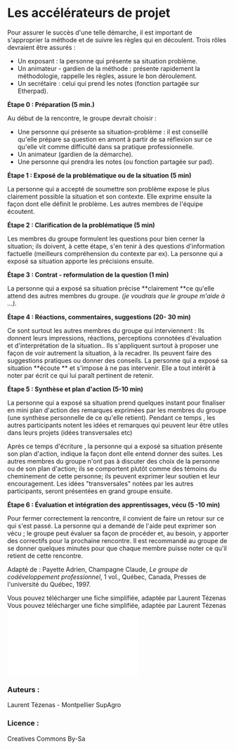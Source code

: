 # Les accélérateurs de projet
Pour assurer le succès d'une telle démarche, il est important de s'approprier la méthode et de suivre les règles qui en découlent. 
Trois rôles devraient être assurés  : 
- Un exposant : la personne qui présente sa situation problème.
- Un animateur - gardien de la méthode : présente rapidement la méthodologie, rappelle les règles, assure le bon déroulement.
- Un secrétaire : celui qui prend les notes (fonction partagée sur Etherpad).

**Étape 0 : Préparation (5 min.)**

Au début de la rencontre, le groupe devrait choisir : 
- Une personne qui présente sa situation-problème : il est conseillé qu'elle  prépare sa question en amont à partir de sa réflexion sur ce qu'elle vit comme difficulté dans sa pratique professionnelle.
- Un animateur (gardien de la démarche). 
- Une personne qui prendra les notes (ou fonction partagée sur pad).

**Étape 1 : Exposé de la problématique ou de la situation (5 min)**

La personne qui a accepté de soumettre son problème expose le plus clairement possible la situation et son contexte. Elle exprime ensuite la façon dont elle définit le problème. Les autres membres de l'équipe écoutent.

**Étape 2 : Clarification de la problématique (5 min)**

Les membres du groupe formulent les questions pour bien cerner la situation; ils doivent, à cette étape, s'en tenir à des questions d'information factuelle (meilleurs compréhension du contexte par ex). La personne qui a exposé sa situation apporte les précisions ensuite.

**Étape 3 : Contrat - reformulation de la question (1 min)**

La personne qui a exposé sa situation précise **clairement **ce qu'elle attend des autres membres du groupe. *(je voudrais que le groupe m'aide à ...).*

**Étape 4 : Réactions, commentaires, suggestions (20- 30 min)**

Ce sont surtout les autres membres du groupe qui interviennent : Ils donnent leurs impressions, réactions, perceptions connotées d'évaluation et d'interprétation de la situation.. Ils s'appliquent surtout à proposer une façon de voir autrement la situation, à la recadrer. Ils peuvent faire des suggestions pratiques ou donner des conseils. 
La personne qui a exposé sa situation **écoute ** et s'impose à ne pas intervenir. Elle a tout intérêt à noter par écrit ce qui lui paraît pertinent de retenir.

**Étape 5 : Synthèse et plan d'action (5-10 min)**

La personne qui a exposé sa situation prend quelques instant pour finaliser en mini plan d'action des remarques exprimées par les membres du groupe (une synthèse personnelle de ce qu'elle retient). 
Pendant ce temps , les autres participants notent les idées et remarques qui peuvent leur être utiles dans leurs projets (idées transversales etc) 

Après ce temps d'écriture , la personne qui a exposé sa situation présente son plan d'action, indique la façon dont elle entend donner des suites. Les autres membres du groupe n'ont pas à discuter des choix de la personne ou de son plan d'action; ils se comportent plutôt comme des témoins du cheminement de cette personne; ils peuvent exprimer leur soutien et leur encouragement. 
Les idées "transversales" notées par les autres participants, seront présentées en grand groupe ensuite. 

**Étape 6 : Évaluation et intégration des apprentissages, vécu (5 -10 min)**

Pour fermer correctement la rencontre, il convient de faire un retour sur ce qui s'est passé. La personne qui a demandé de l'aide peut exprimer son vécu ; le groupe peut évaluer sa façon de procéder et, au besoin, y apporter des correctifs pour la prochaine rencontre. Il est recommandé au groupe de se donner quelques minutes pour que chaque membre puisse noter ce qu'il retient de cette rencontre.

Adapté de : Payette Adrien, Champagne Claude, *Le groupe de codéveloppement professionnel*, 1 vol., Québec, Canada, Presses de l'université du Québec, 1997.

Vous pouvez télécharger une fiche simplifiée, adaptée par Laurent Tézenas Vous pouvez télécharger une fiche simplifiée, adaptée par Laurent Tézenas ![Télécharger le fichier Accelerateur_de_projet.pdf](ebook.coop-tic.eu/francais/wakka.php?wiki=LesAccelerateursDeProjet/download&file=Accelerateur_de_projet.pdf)


### Auteurs :
Laurent Tézenas - Montpellier SupAgro
### Licence :
Creatives Commons By-Sa
